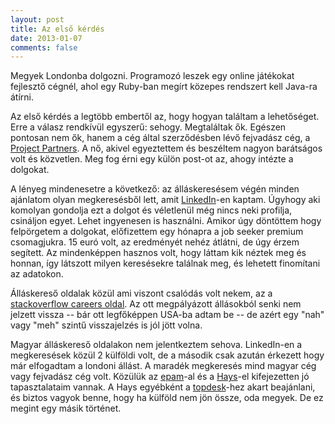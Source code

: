 ```yaml
---
layout: post
title: Az első kérdés
date: 2013-01-07
comments: false
---
```


Megyek Londonba dolgozni. Programozó leszek egy online játékokat fejlesztő cégnél, ahol egy Ruby-ban megírt közepes rendszert kell Java-ra átírni.

Az első kérdés a legtöbb embertől az, hogy hogyan találtam a lehetőséget. Erre a válasz rendkívül egyszerű: sehogy. Megtaláltak ők. Egészen pontosan nem ők, hanem a cég által szerződésben lévő fejvadász cég, a [Project Partners](http://hydrogengroup.force.com/Project_Partners_who_we_are). A nő, akivel egyeztettem és beszéltem nagyon barátságos volt és közvetlen. Meg fog érni egy külön post-ot az, ahogy intézte a dolgokat.

A lényeg mindenesetre a következő: az álláskeresésem végén minden ajánlatom olyan megkeresésből lett, amit [LinkedIn](http://linkedin.com/)-en kaptam. Úgyhogy aki komolyan gondolja ezt a dolgot és véletlenül még nincs neki profilja, csináljon egyet. Lehet ingyenesen is használni. Amikor úgy döntöttem hogy felpörgetem a dolgokat, előfizettem egy hónapra a job seeker premium csomagjukra. 15 euró volt, az eredményét nehéz átlátni, de úgy érzem segített. Az mindenképpen hasznos volt, hogy láttam kik néztek meg és honnan, így látszott milyen keresésekre találnak meg, és lehetett finomítani az adatokon.

Álláskereső oldalak közül ami viszont csalódás volt nekem, az a [stackoverflow careers oldal](http://careers.stackoverflow.com/). Az ott megpályázott állásokból senki nem jelzett vissza -- bár ott legfőképpen USA-ba adtam be -- de azért egy "nah" vagy "meh" szintű visszajelzés is jól jött volna.

Magyar álláskereső oldalakon nem jelentkeztem sehova. LinkedIn-en a megkeresések közül 2 külföldi volt, de a második csak azután érkezett hogy már elfogadtam a londoni állást. A maradék megkeresés mind magyar cég vagy fejvadász cég volt. Közülük az [epam](http://www.epam.com/company/offices-worldwide/hungary.html)-al és a [Hays](http://www.hays.hu/index.htm)-el kifejezetten jó tapasztalataim vannak.&nbsp;A Hays egyébként a&nbsp;[topdesk](http://www.topdesk.hu/)-hez akart beajánlani, és biztos vagyok benne, hogy ha külföld nem jön össze, oda megyek. De ez megint egy másik történet.
